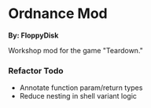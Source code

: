 # Ordnance Mod
**By: FloppyDisk**

Workshop mod for the game "Teardown."

### Refactor Todo
- Annotate function param/return types
- Reduce nesting in shell variant logic
